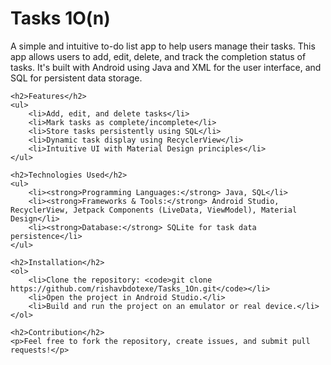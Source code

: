 <!DOCTYPE html>
<html lang="en">
<head>
    <meta charset="UTF-8">
    <meta name="viewport" content="width=device-width, initial-scale=1.0">
    <title>Tasks 1O(n)</title>
</head>
<body>
    <h1>Tasks 1O(n)</h1>
    <p>A simple and intuitive to-do list app to help users manage their tasks. This app allows users to add, edit, delete, and track the completion status of tasks. It's built with Android using Java and XML for the user interface, and SQL for persistent data storage.</p>

    <h2>Features</h2>
    <ul>
        <li>Add, edit, and delete tasks</li>
        <li>Mark tasks as complete/incomplete</li>
        <li>Store tasks persistently using SQL</li>
        <li>Dynamic task display using RecyclerView</li>
        <li>Intuitive UI with Material Design principles</li>
    </ul>

    <h2>Technologies Used</h2>
    <ul>
        <li><strong>Programming Languages:</strong> Java, SQL</li>
        <li><strong>Frameworks & Tools:</strong> Android Studio, RecyclerView, Jetpack Components (LiveData, ViewModel), Material Design</li>
        <li><strong>Database:</strong> SQLite for task data persistence</li>
    </ul>

    <h2>Installation</h2>
    <ol>
        <li>Clone the repository: <code>git clone https://github.com/rishavbdotexe/Tasks_1On.git</code></li>
        <li>Open the project in Android Studio.</li>
        <li>Build and run the project on an emulator or real device.</li>
    </ol>

    <h2>Contribution</h2>
    <p>Feel free to fork the repository, create issues, and submit pull requests!</p>
</body>
</html>
